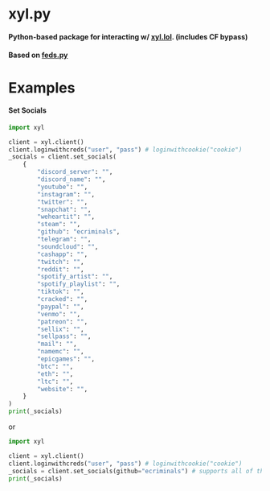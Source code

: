 # xyl.py
#### Python-based package for interacting w/ [xyl.lol](https://xyl.lol). (includes CF bypass)
#### Based on [feds.py](https://github.com/addi00000/feds.py)

# Examples
#### Set Socials
```py
import xyl

client = xyl.client()
client.loginwithcreds("user", "pass") # loginwithcookie("cookie")
_socials = client.set_socials(
    {
        "discord_server": "",
        "discord_name": "",
        "youtube": "",
        "instagram": "",
        "twitter": "",
        "snapchat": "",
        "weheartit": "",
        "steam": "",
        "github": "ecriminals",
        "telegram": "",
        "soundcloud": "",
        "cashapp": "",
        "twitch": "",
        "reddit": "",
        "spotify_artist": "",
        "spotify_playlist": "",
        "tiktok": "",
        "cracked": "",
        "paypal": "",
        "venmo": "",
        "patreon": "",
        "sellix": "",
        "sellpass": "",
        "mail": "",
        "namemc": "",
        "epicgames": "",
        "btc": "",
        "eth": "",
        "ltc": "",
        "website": "",
    }
)
print(_socials)
```
or
```py
import xyl

client = xyl.client()
client.loginwithcreds("user", "pass") # loginwithcookie("cookie")
_socials = client.set_socials(github="ecriminals") # supports all of the platforms listed above in the first example.
print(_socials)
```
